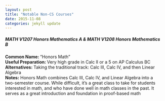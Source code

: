 ```yaml
---
layout: post
title: "Notable Non-CS Courses"
date: 2015-11-08
categories: jekyll update
---
```


<h5>MATH V1207 Honors Mathematics A & MATH V1208 Honors Mathematics B</h5>
<b>Common Name: </b>“Honors Math”<br>
<b>Useful Preparation: </b>Very high grade in Calc II or a 5 on AP Calculus BC<br>
<b>Alternatives: </b>Taking the traditional track: Calc III, Calc IV, and then Linear Algebra <br>
<b>Notes:</b> Honors Math combines Calc III, Calc IV, and Linear Algebra into a two-semester course. While difficult, it’s a great class to take for students interested in math, and who have done well in math classes in the past. It serves as a great introduction and foundation in proof-based math